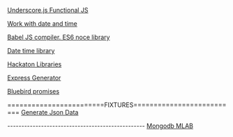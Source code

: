 [Underscore.js Functional JS](http://underscorejs.org/)

[Work with date and time](https://momentjs.com/)

[Babel JS compiler. ES6 noce library](http://babeljs.io/)

[Date time library](https://www.npmjs.com/package/moment)

[Hackaton Libraries](https://github.com/sahat/hackathon-starter/tree/es5#recommended-nodejs-libraries)

[Express Generator](http://expressjs.com/en/starter/generator.html)

[Bluebird promises](https://www.npmjs.com/package/bluebird)

========================FIXTURES==========================
[Generate Json Data](https://www.npmjs.com/package/bluebird)

--------------------<DATABASE>-----------------------------
[Mongodb MLAB](https://mlab.com/)